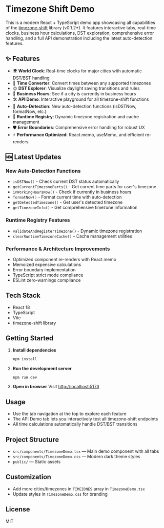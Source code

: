 # Timezone Shift Demo

This is a modern React + TypeScript demo app showcasing all capabilities of the [timezone-shift](https://www.npmjs.com/package/timezone-shift) library (v0.1.2+). It features interactive tabs, real-time clocks, business hour calculations, DST exploration, comprehensive error handling, and a full API demonstration including the latest auto-detection features.

## ✨ Features

- 🌍 **World Clock**: Real-time clocks for major cities with automatic DST/BST handling
- 🔄 **Time Converter**: Convert times between any supported timezones
- 🌞 **DST Explorer**: Visualize daylight saving transitions and rules
- 💼 **Business Hours**: See if a city is currently in business hours
- 🛠️ **API Demo**: Interactive playground for all timezone-shift functions
- 🚀 **Auto-Detection**: New auto-detection functions (isDSTNow, formatNow, etc.)
- 🔧 **Runtime Registry**: Dynamic timezone registration and cache management
- 🛡️ **Error Boundaries**: Comprehensive error handling for robust UX
- ⚡ **Performance Optimized**: React.memo, useMemo, and efficient re-renders

## 🆕 Latest Updates

### New Auto-Detection Functions

- `isDSTNow()` - Check current DST status automatically
- `getCurrentTimezoneParts()` - Get current time parts for user's timezone
- `inWorkingHoursNow()` - Check if currently in business hours
- `formatNow()` - Format current time with auto-detection
- `getDetectedTimezone()` - Get user's detected timezone
- `getTimezoneInfo()` - Get comprehensive timezone information

### Runtime Registry Features

- `validateAndRegisterTimezone()` - Dynamic timezone registration
- `clearRuntimeTimezoneCache()` - Cache management utilities

### Performance & Architecture Improvements

- Optimized component re-renders with React.memo
- Memoized expensive calculations
- Error boundary implementation
- TypeScript strict mode compliance
- ESLint zero-warnings compliance

## Tech Stack

- React 18
- TypeScript
- Vite
- timezone-shift library

## Getting Started

1. **Install dependencies**
   ```bash
   npm install
   ```
2. **Run the development server**
   ```bash
   npm run dev
   ```
3. **Open in browser**
   Visit [http://localhost:5173](http://localhost:5173)

## Usage

- Use the tab navigation at the top to explore each feature
- The API Demo tab lets you interactively test all timezone-shift endpoints
- All time calculations automatically handle DST/BST transitions

## Project Structure

- `src/components/TimezoneDemo.tsx` — Main demo component with all tabs
- `src/components/TimezoneDemo.css` — Modern dark theme styles
- `public/` — Static assets

## Customization

- Add more cities/timezones in `TIMEZONES` array in `TimezoneDemo.tsx`
- Update styles in `TimezoneDemo.css` for branding

## License

MIT
